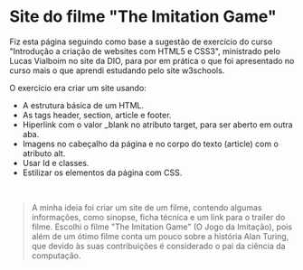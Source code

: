 # Site do filme "The Imitation Game"

Fiz esta página seguindo como base a sugestão de exercício do curso "Introdução a criação de websites com HTML5 e CSS3", ministrado pelo Lucas Vialboim no site da DIO, para por em prática o que foi apresentado no curso mais o que aprendi estudando pelo site w3schools.

O exercício era criar um site usando:
- A estrutura básica de um HTML.
- As tags header, section, article e footer.
- Hiperlink com o valor _blank no atributo target, para ser aberto em outra aba.
- Imagens no cabeçalho da página e no corpo do texto (article) com o atributo alt.
- Usar Id e classes.
- Estilizar os elementos da página com CSS.

<br />

>A minha ideia foi criar um site de um filme, contendo algumas informações, como sinopse, ficha técnica e um link para o trailer do filme. Escolhi o filme "The Imitation Game" (O Jogo da Imitação), pois além de um ótimo filme conta um pouco sobre a história Alan Turing, que devido às suas contribuições é considerado o pai da ciência da computação.